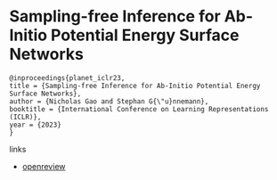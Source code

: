 # Sampling-free Inference for Ab-Initio Potential Energy Surface Networks

```
@inproceedings{planet_iclr23,
title = {Sampling-free Inference for Ab-Initio Potential Energy Surface Networks},
author = {Nicholas Gao and Stephan G{\"u}nnemann},
booktitle = {International Conference on Learning Representations (ICLR)},
year = {2023}
}
```

links
- [openreview](https://openreview.net/forum?id=Tuk3Pqaizx)
